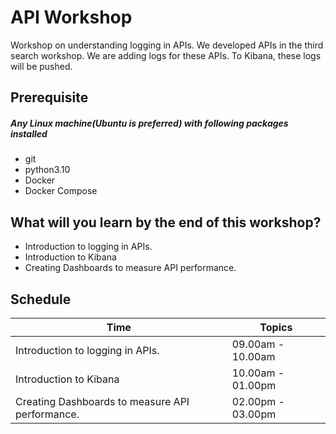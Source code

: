 # API Workshop

Workshop on understanding logging in APIs. We developed APIs in the third search workshop. 
We are adding logs for these APIs. To Kibana, these logs will be pushed.

## Prerequisite

##### Any Linux machine(Ubuntu is preferred) with following packages installed
- git
- python3.10
- Docker
- Docker Compose


## What will you learn by the end of this workshop?
- Introduction to logging in APIs.
- Introduction to Kibana
- Creating Dashboards to measure API performance.


## Schedule
| Time                                             | Topics            |
|--------------------------------------------------|-------------------|
| Introduction to logging in APIs.                 | 09.00am - 10.00am |
| Introduction to Kibana                           | 10.00am - 01.00pm |            
| Creating Dashboards to measure API performance.  | 02.00pm - 03.00pm |
